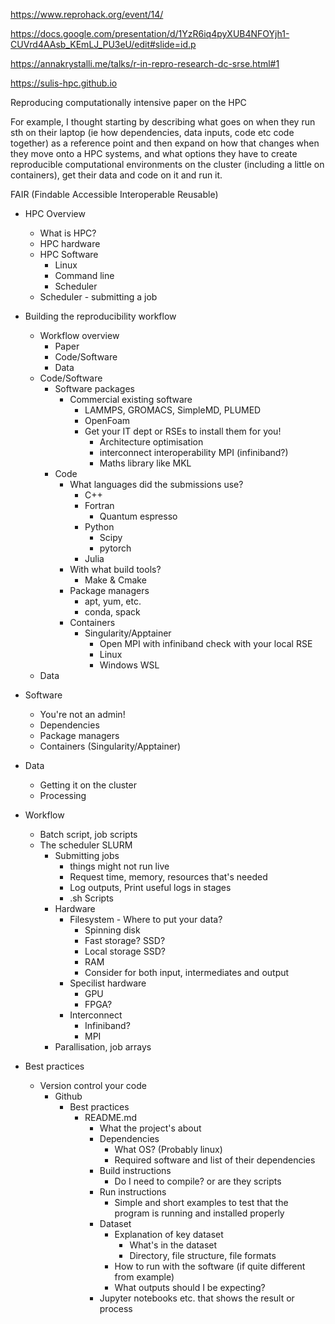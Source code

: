 https://www.reprohack.org/event/14/

https://docs.google.com/presentation/d/1YzR6iq4pyXUB4NFOYjh1-CUVrd4AAsb_KEmLJ_PU3eU/edit#slide=id.p

https://annakrystalli.me/talks/r-in-repro-research-dc-srse.html#1

https://sulis-hpc.github.io

Reproducing computationally intensive paper on the HPC 

For example, I thought starting by describing what goes on when they run sth on their laptop (ie how dependencies, data inputs, code etc code together) as a reference point and then expand on how that changes when they move onto a HPC systems, and what options they have to create reproducible computational environments on the cluster (including a little on containers), get their data and code on it and run it.

FAIR (Findable Accessible Interoperable Reusable)

* HPC Overview
  * What is HPC?
  * HPC hardware
  * HPC Software
    * Linux
    * Command line
    * Scheduler 
  * Scheduler - submitting a job
* Building the reproducibility workflow
  * Workflow overview
    * Paper
    * Code/Software
    * Data
  * Code/Software
    * Software packages
      * Commercial existing software
        * LAMMPS, GROMACS, SimpleMD, PLUMED
        * OpenFoam
        * Get your IT dept or RSEs to install them for you!
          * Architecture optimisation
          * interconnect interoperability MPI (infiniband?)
          * Maths library like MKL
    * Code
      * What languages did the submissions use?
        * C++
        * Fortran
          * Quantum espresso
        * Python
          * Scipy
          * pytorch
        * Julia
      * With what build tools?
        * Make & Cmake
      * Package managers
        * apt, yum, etc.
        * conda, spack
      * Containers
        * Singularity/Apptainer
          * Open MPI with infiniband check with your local RSE
          * Linux
          * Windows WSL
  * Data
  
  



* Software

    
  
  * You're not an admin!
  * Dependencies
  * Package managers
  * Containers (Singularity/Apptainer)
    
* Data
    * Getting it on the cluster
    * Processing    
* Workflow
  * Batch script, job scripts  
  * The scheduler SLURM
    * Submitting jobs
      * things might not run live
      * Request time, memory, resources that's needed
      * Log outputs, Print useful logs in stages
      * .sh Scripts
    * Hardware
      * Filesystem - Where to put your data?
        * Spinning disk
        * Fast storage? SSD? 
        * Local storage SSD?
        * RAM
        * Consider for both input, intermediates and output
      * Specilist hardware
        * GPU
        * FPGA?
      * Interconnect
        * Infiniband?
        * MPI
    * Parallisation, job arrays
* Best practices
  * Version control your code
    * Github
      * Best practices
        * README.md
          * What the project's about
          * Dependencies
            * What OS? (Probably linux) 
            * Required software and list of their dependencies
          * Build instructions
            * Do I need to compile? or are they scripts 
          * Run instructions
            * Simple and short examples to test that the program is running and installed properly
          * Dataset
            * Explanation of key dataset
              * What's in the dataset
              * Directory, file structure, file formats
            * How to run with the software (if quite different from example)
            * What outputs should I be expecting? 
          * Jupyter notebooks etc. that shows the result or process
